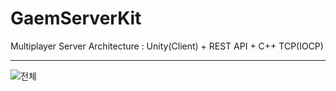 # GaemServerKit
Multiplayer Server Architecture : Unity(Client) + REST API + C++ TCP(IOCP)

---


![전체](https://github.com/user-attachments/assets/8cb86c16-b52d-450f-b9ce-6da253b5acc7)
